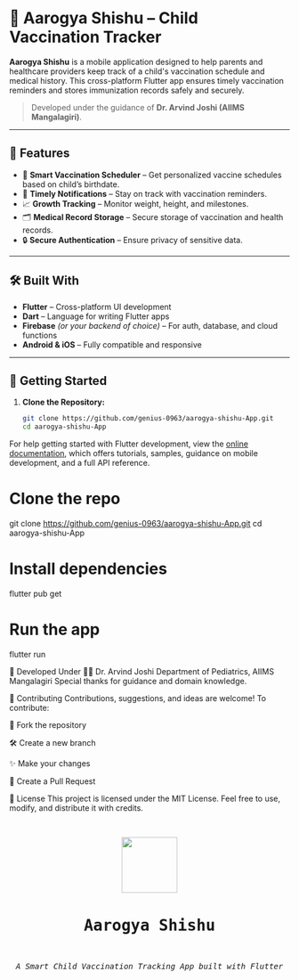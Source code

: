 
# 🧒 Aarogya Shishu – Child Vaccination Tracker

**Aarogya Shishu** is a mobile application designed to help parents and healthcare providers keep track of a child's vaccination schedule and medical history. This cross-platform Flutter app ensures timely vaccination reminders and stores immunization records safely and securely.

> Developed under the guidance of **Dr. Arvind Joshi (AIIMS Mangalagiri)**.

---



## 🚀 Features

- 📅 **Smart Vaccination Scheduler** – Get personalized vaccine schedules based on child’s birthdate.
- 🔔 **Timely Notifications** – Stay on track with vaccination reminders.
- 📈 **Growth Tracking** – Monitor weight, height, and milestones.
- 🗂️ **Medical Record Storage** – Secure storage of vaccination and health records.
- 🔒 **Secure Authentication** – Ensure privacy of sensitive data.

---

## 🛠️ Built With

- **Flutter** – Cross-platform UI development
- **Dart** – Language for writing Flutter apps
- **Firebase** *(or your backend of choice)* – For auth, database, and cloud functions
- **Android & iOS** – Fully compatible and responsive

---

## 📲 Getting Started

1. **Clone the Repository:**

   ```bash
   git clone https://github.com/genius-0963/aarogya-shishu-App.git
   cd aarogya-shishu-App


For help getting started with Flutter development, view the
[online documentation](https://docs.flutter.dev/), which offers tutorials,
samples, guidance on mobile development, and a full API reference.

# Clone the repo
git clone https://github.com/genius-0963/aarogya-shishu-App.git
cd aarogya-shishu-App

# Install dependencies
flutter pub get

# Run the app
flutter run


🧠 Developed Under
🧑‍⚕️ Dr. Arvind Joshi
Department of Pediatrics, AIIMS Mangalagiri
Special thanks for guidance and domain knowledge.



🤝 Contributing
Contributions, suggestions, and ideas are welcome!
To contribute:

🍴 Fork the repository

🛠️ Create a new branch

✨ Make your changes

📩 Create a Pull Request

📄 License
This project is licensed under the MIT License.
Feel free to use, modify, and distribute it with credits.





<pre> <p align="center"> <img src="https://img.icons8.com/color/96/000000/baby.png" height="100"/> <h1 align="center">Aarogya Shishu</h1> <p align="center"><i>A Smart Child Vaccination Tracking App built with Flutter</i></p> </p> 
